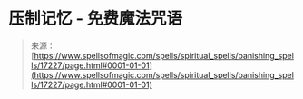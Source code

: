 <!--yml

category: 未分类

date: 2024-06-12 18:58:11

-->

# 压制记忆 - 免费魔法咒语

> 来源：[https://www.spellsofmagic.com/spells/spiritual_spells/banishing_spells/17227/page.html#0001-01-01](https://www.spellsofmagic.com/spells/spiritual_spells/banishing_spells/17227/page.html#0001-01-01)
